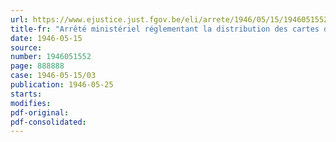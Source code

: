 ```yaml
---
url: https://www.ejustice.just.fgov.be/eli/arrete/1946/05/15/1946051552/justel
title-fr: "Arrêté ministériel réglementant la distribution des cartes de chaussures"
date: 1946-05-15
source:
number: 1946051552
page: 888888
case: 1946-05-15/03
publication: 1946-05-25
starts:
modifies:
pdf-original:
pdf-consolidated:
---
```


